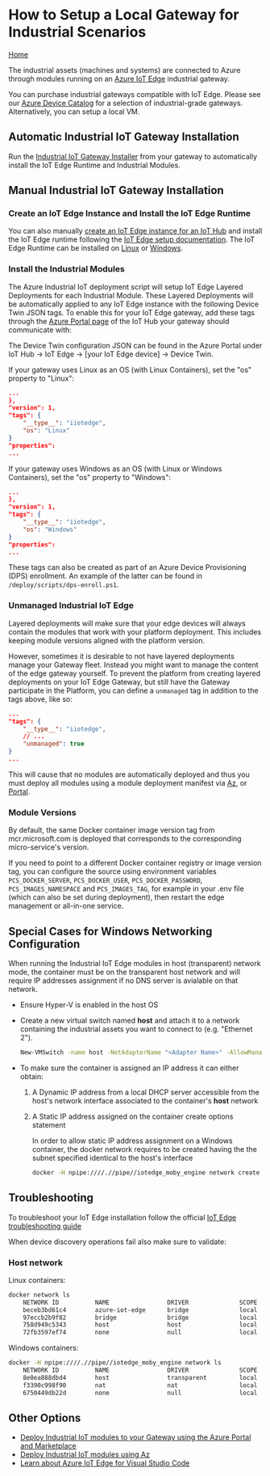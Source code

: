 # How to Setup a Local Gateway for Industrial Scenarios

[Home](readme.md)

The industrial assets (machines and systems) are connected to Azure through modules running on an [Azure IoT Edge](https://azure.microsoft.com/services/iot-edge/) industrial gateway.

You can purchase industrial gateways compatible with IoT Edge. Please see our [Azure Device Catalog](https://catalog.azureiotsolutions.com/alldevices?filters={"3":["2","9"],"18":["1"]}) for a selection of industrial-grade gateways. Alternatively, you can setup a local VM.

## Automatic Industrial IoT Gateway Installation

Run the [Industrial IoT Gateway Installer](quickstart-gateway-installer.md) from your gateway to automatically install the IoT Edge Runtime and Industrial Modules.

## Manual Industrial IoT Gateway Installation

### Create an IoT Edge Instance and Install the IoT Edge Runtime

You can also manually [create an IoT Edge instance for an IoT Hub](https://docs.microsoft.com/en-us/azure/iot-edge/how-to-register-device) and install the IoT Edge runtime following the [IoT Edge setup documentation](https://docs.microsoft.com/en-us/azure/iot-edge/). The IoT Edge Runtime can be installed on [Linux](https://docs.microsoft.com/en-us/azure/iot-edge/how-to-install-iot-edge-linux) or [Windows](https://docs.microsoft.com/en-us/azure/iot-edge/how-to-install-iot-edge-windows).

### Install the Industrial Modules

The Azure Industrial IoT deployment script will setup IoT Edge Layered Deployments for each Industrial Module. These Layered Deployments will be automatically applied to any IoT Edge instance with the following Device Twin JSON tags. To enable this for your IoT Edge gateway, add these tags through the [Azure Portal page](http://portal.azure.com) of the IoT Hub your gateway should communicate with:

The Device Twin configuration JSON can be found in the Azure Portal under IoT Hub -> IoT Edge -> [your IoT Edge device] -> Device Twin.

If your gateway uses Linux as an OS (with Linux Containers), set the "os" property to "Linux":

```json
... 
},
"version": 1,
"tags": {
    "__type__": "iiotedge",
    "os": "Linux"    
}
"properties": 
...
```

If your gateway uses Windows as an OS (with Linux or Windows Containers), set the "os" property to "Windows":

```json
...
},
"version": 1,
"tags": {
    "__type__": "iiotedge",
    "os": "Windows"
}
"properties": 
...
```

These tags can also be created as part of an Azure Device Provisioning (DPS) enrollment.  An example of the latter can be found in `/deploy/scripts/dps-enroll.ps1`.

### Unmanaged Industrial IoT Edge

Layered deployments will make sure that your edge devices will always contain the modules that work with your platform deployment.  This includes keeping module versions aligned with the platform version.

However, sometimes it is desirable to not have layered deployments manage your Gateway fleet.  Instead you might want to manage the content of the edge gateway yourself.  To prevent the platform from creating layered deployments on your IoT Edge Gateway, but still have the Gateway participate in the Platform, you can define a `unmanaged` tag in addition to the tags above, like so:

```json
...
"tags": {
    "__type__": "iiotedge",
    // ...
    "unmanaged": true
}
...
```

This will cause that no modules are automatically deployed and thus you must deploy all modules using a module deployment manifest via [Az](howto-deploy-modules-az.md), or [Portal](howto-deploy-modules-portal.md).

### Module Versions

By default, the same Docker container image version tag from mcr.microsoft.com is deployed that corresponds to the corresponding micro-service's version.

If you need to point to a different Docker container registry or image version tag, you can configure the source using environment variables `PCS_DOCKER_SERVER`, `PCS_DOCKER_USER`, `PCS_DOCKER_PASSWORD`, `PCS_IMAGES_NAMESPACE` and `PCS_IMAGES_TAG`, for example in your .env file (which can also be set during deployment), then restart the edge management or all-in-one service.

## Special Cases for Windows Networking Configuration

When running the Industrial IoT Edge modules in host (transparent) network mode, the container must be on the transparent host network and will require IP addresses assignment if no DNS server is avialable on that network.

- Ensure Hyper-V is enabled in the host OS
- Create a new virtual switch named **host** and attach it to a network containing the industrial assets you want to connect to (e.g. "Ethernet 2").

    ```bash
    New-VMSwitch -name host -NetAdapterName "<Adapter Name>" -AllowManagementOS $true
    ```

- To make sure the container is assigned an IP address it can either obtain:

    1. A Dynamic IP address from a local DHCP server accessible from the host's network interface associated to the container's **host** network  

    2. A Static IP address assigned on the container create options statement

        In order to allow static IP address assignment on a Windows container, the docker network requires to be created having the the subnet specified identical to the host's interface

        ```bash
        docker -H npipe:////.//pipe//iotedge_moby_engine network create -d transparent -o com.docker.network.windowsshim.interface="Ethernet 2" -o com.docker.network.windowsshim.networkname=host --subnet=192.168.30.0/24 --gateway=192.168.30.1 host
        ```

## Troubleshooting

To troubleshoot your IoT Edge installation follow the official [IoT Edge troubleshooting guide](https://docs.microsoft.com/en-us/azure/iot-edge/troubleshoot)

When device discovery operations fail also make sure to validate:

### Host network

Linux containers:

```bash
docker network ls
    NETWORK ID          NAME                DRIVER              SCOPE
    beceb3bd61c4        azure-iot-edge      bridge              local
    97eccb2b9f82        bridge              bridge              local
    758d949c5343        host                host                local
    72fb3597ef74        none                null                local
```

Windows containers:

```bash
docker -H npipe:////.//pipe//iotedge_moby_engine network ls
    NETWORK ID          NAME                DRIVER              SCOPE
    8e0ea888dbd4        host                transparent         local
    f3390c998f90        nat                 nat                 local
    6750449db22d        none                null                local
```

## Other Options

- [Deploy Industrial IoT modules to your Gateway using the Azure Portal and Marketplace](howto-deploy-modules-portal.md)
- [Deploy Industrial IoT modules using Az](howto-deploy-modules-az.md)
- [Learn about Azure IoT Edge for Visual Studio Code](https://github.com/microsoft/vscode-azure-iot-edge)
